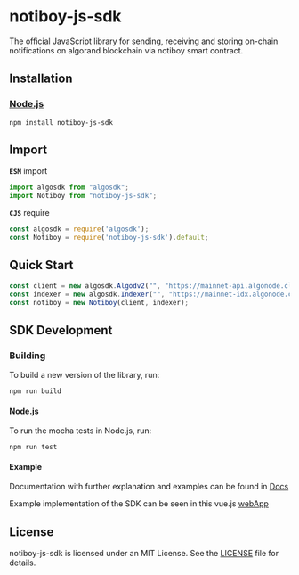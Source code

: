# notiboy-js-sdk

The official JavaScript library for sending, receiving and storing on-chain notifications on algorand blockchain via notiboy smart contract.

## Installation

### [Node.js](https://nodejs.org/en/download/)

```
npm install notiboy-js-sdk
```
## Import

**`ESM`** import

```javascript
import algosdk from "algosdk";
import Notiboy from "notiboy-js-sdk";
```

**`CJS`** require

```javascript
const algosdk = require('algosdk');
const Notiboy = require('notiboy-js-sdk').default;
```

## Quick Start

```javascript
const client = new algosdk.Algodv2("", "https://mainnet-api.algonode.cloud", "");
const indexer = new algosdk.Indexer("", "https://mainnet-idx.algonode.cloud", "");
const notiboy = new Notiboy(client, indexer);
```

## SDK Development

### Building

To build a new version of the library, run:

```
npm run build
```

#### Node.js

To run the mocha tests in Node.js, run:

```
npm run test
```

#### Example
Documentation with further explanation and examples can be found in [Docs](https://notiboy-project.gitbook.io/notiboy-project/)

Example implementation of the SDK can be seen in this vue.js [webApp](https://github.com/Notiboy-Project/notiboy-webapp/blob/main/src/store/index.js)

## License

notiboy-js-sdk is licensed under an MIT License. See the [LICENSE](https://github.com/Notiboy-Project/notiboy-js-sdk/blob/main/LICENSE) file for details.
